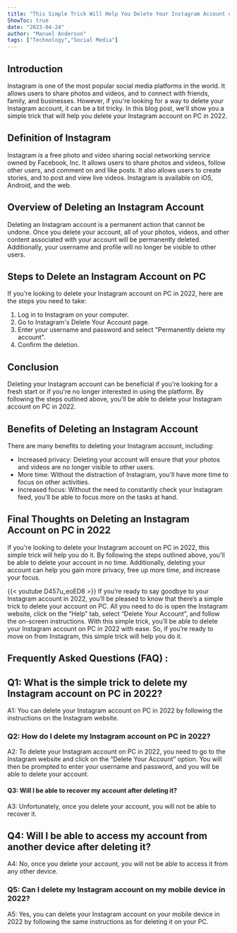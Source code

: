 ```yaml
---
title: "This Simple Trick Will Help You Delete Your Instagram Account on PC in 2022!"
ShowToc: true 
date: "2023-04-24"
author: "Manuel Anderson" 
tags: ["Technology","Social Media"]
---
```

## Introduction

Instagram is one of the most popular social media platforms in the world. It allows users to share photos and videos, and to connect with friends, family, and businesses. However, if you're looking for a way to delete your Instagram account, it can be a bit tricky. In this blog post, we'll show you a simple trick that will help you delete your Instagram account on PC in 2022.

## Definition of Instagram

Instagram is a free photo and video sharing social networking service owned by Facebook, Inc. It allows users to share photos and videos, follow other users, and comment on and like posts. It also allows users to create stories, and to post and view live videos. Instagram is available on iOS, Android, and the web.

## Overview of Deleting an Instagram Account

Deleting an Instagram account is a permanent action that cannot be undone. Once you delete your account, all of your photos, videos, and other content associated with your account will be permanently deleted. Additionally, your username and profile will no longer be visible to other users.

## Steps to Delete an Instagram Account on PC

If you're looking to delete your Instagram account on PC in 2022, here are the steps you need to take:

1. Log in to Instagram on your computer.
2. Go to Instagram's Delete Your Account page.
3. Enter your username and password and select "Permanently delete my account".
4. Confirm the deletion.

## Conclusion

Deleting your Instagram account can be beneficial if you're looking for a fresh start or if you're no longer interested in using the platform. By following the steps outlined above, you'll be able to delete your Instagram account on PC in 2022.

## Benefits of Deleting an Instagram Account

There are many benefits to deleting your Instagram account, including:

- Increased privacy: Deleting your account will ensure that your photos and videos are no longer visible to other users.
- More time: Without the distraction of Instagram, you'll have more time to focus on other activities.
- Increased focus: Without the need to constantly check your Instagram feed, you'll be able to focus more on the tasks at hand.

## Final Thoughts on Deleting an Instagram Account on PC in 2022

If you're looking to delete your Instagram account on PC in 2022, this simple trick will help you do it. By following the steps outlined above, you'll be able to delete your account in no time. Additionally, deleting your account can help you gain more privacy, free up more time, and increase your focus.

{{< youtube D457u_eoED8 >}} 
If you’re ready to say goodbye to your Instagram account in 2022, you’ll be pleased to know that there’s a simple trick to delete your account on PC. All you need to do is open the Instagram website, click on the “Help” tab, select “Delete Your Account”, and follow the on-screen instructions. With this simple trick, you’ll be able to delete your Instagram account on PC in 2022 with ease. So, if you’re ready to move on from Instagram, this simple trick will help you do it.

## Frequently Asked Questions (FAQ) :
<h2>Q1: What is the simple trick to delete my Instagram account on PC in 2022?</h2>

A1: You can delete your Instagram account on PC in 2022 by following the instructions on the Instagram website. 

<h3>Q2: How do I delete my Instagram account on PC in 2022?</h3>

A2: To delete your Instagram account on PC in 2022, you need to go to the Instagram website and click on the “Delete Your Account” option. You will then be prompted to enter your username and password, and you will be able to delete your account. 

<h4>Q3: Will I be able to recover my account after deleting it?</h4>

A3: Unfortunately, once you delete your account, you will not be able to recover it. 

<h2>Q4: Will I be able to access my account from another device after deleting it?</h2>

A4: No, once you delete your account, you will not be able to access it from any other device. 

<h3>Q5: Can I delete my Instagram account on my mobile device in 2022?</h3>

A5: Yes, you can delete your Instagram account on your mobile device in 2022 by following the same instructions as for deleting it on your PC.


